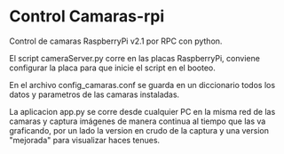 # Control Camaras-rpi

Control de camaras RaspberryPi v2.1 por RPC con python.

El script cameraServer.py corre en las placas RaspberryPi, conviene configurar la placa para que inicie el script en el booteo.

En el archivo config_camaras.conf se guarda en un diccionario todos los datos y parametros de las camaras instaladas.

La aplicacion app.py se corre desde cualquier PC en la misma red de las camaras y captura imágenes de manera continua al tiempo que
las va graficando, por un lado la version en crudo de la captura y una version "mejorada" para visualizar haces tenues.
